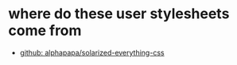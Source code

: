# where do these user stylesheets come from

- [github: alphapapa/solarized-everything-css](https://github.com/alphapapa/solarized-everything-css/#installation)
